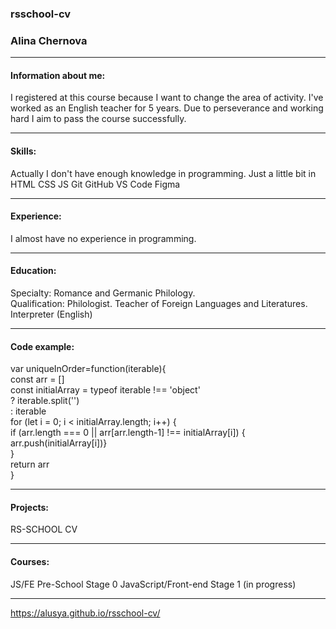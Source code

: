 ### rsschool-cv    
### **Alina Chernova**    
*********


#### Information about me:  
I registered at this course because I want to change the area of activity. I've worked as an English teacher for 5 years. Due to perseverance and working hard I aim to pass the course successfully.
*********


#### Skills:  
Actually I don't have enough knowledge in programming. Just a little bit in
HTML
CSS
JS
Git
GitHub
VS Code
Figma
*********


#### Experience:  
I almost have no experience in programming.  
*********


#### Education:
Specialty: Romance and Germanic Philology.  
Qualification: Philologist. Teacher of Foreign Languages and Literatures. Interpreter (English)  
*********


#### Code example:          
var uniqueInOrder=function(iterable){  
    const arr = []  
    const initialArray = typeof iterable !== 'object'  
        ? iterable.split('')  
        : iterable  
    for (let i = 0; i < initialArray.length; i++) {  
      if (arr.length === 0 || arr[arr.length-1] !== initialArray[i]) {  
        arr.push(initialArray[i])}  
        }  
        return arr  
        }   
*********


#### Projects:  
RS-SCHOOL CV
*********


#### Courses:  
JS/FE Pre-School Stage 0
JavaScript/Front-end Stage 1 (in progress)
*********


https://alusya.github.io/rsschool-cv/
